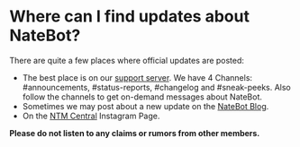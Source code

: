 # Where can I find updates about NateBot?

There are quite a few places where official updates are posted:
- The best place is on our [support server](https://discord.gg/cmUFubKUtu). We have 4 Channels: #announcements, #status-reports, #changelog and #sneak-peeks. Also follow the channels to get on-demand messages about NateBot.
- Sometimes we may post about a new update on the [NateBot Blog](https://natebot.xyz/blog).
- On the [NTM Central](https://instagram.com/ntmcentral) Instagram Page.

**Please do not listen to any claims or rumors from other members.**